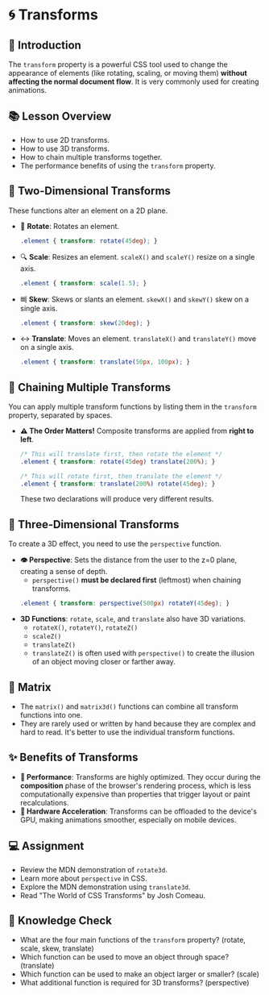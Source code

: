 # 🌀 Transforms

## 📝 Introduction

The `transform` property is a powerful CSS tool used to change the appearance of elements (like rotating, scaling, or moving them) **without affecting the normal document flow**. It is very commonly used for creating animations.

## 📚 Lesson Overview

  * How to use 2D transforms.
  * How to use 3D transforms.
  * How to chain multiple transforms together.
  * The performance benefits of using the `transform` property.

## 📐 Two-Dimensional Transforms

These functions alter an element on a 2D plane.

  * 🔄 **Rotate**: Rotates an element.
    ```css
    .element { transform: rotate(45deg); }
    ```
  * 🔍 **Scale**: Resizes an element. `scaleX()` and `scaleY()` resize on a single axis.
    ```css
    .element { transform: scale(1.5); }
    ```
  * 삐 **Skew**: Skews or slants an element. `skewX()` and `skewY()` skew on a single axis.
    ```css
    .element { transform: skew(20deg); }
    ```
  * ↔️ **Translate**: Moves an element. `translateX()` and `translateY()` move on a single axis.
    ```css
    .element { transform: translate(50px, 100px); }
    ```

## 🔗 Chaining Multiple Transforms

You can apply multiple transform functions by listing them in the `transform` property, separated by spaces.

  * **⚠️ The Order Matters\!** Composite transforms are applied from **right to left**.

    ```css
    /* This will translate first, then rotate the element */
    .element { transform: rotate(45deg) translate(200%); }

    /* This will rotate first, then translate the element */
    .element { transform: translate(200%) rotate(45deg); }
    ```

    These two declarations will produce very different results.

## 🧊 Three-Dimensional Transforms

To create a 3D effect, you need to use the `perspective` function.

  * **👁️ Perspective**: Sets the distance from the user to the z=0 plane, creating a sense of depth.
      * `perspective()` **must be declared first** (leftmost) when chaining transforms.
    <!-- end list -->
    ```css
    .element { transform: perspective(500px) rotateY(45deg); }
    ```
  * **3D Functions**: `rotate`, `scale`, and `translate` also have 3D variations.
      * `rotateX()`, `rotateY()`, `rotateZ()`
      * `scaleZ()`
      * `translateZ()`
      * `translateZ()` is often used with `perspective()` to create the illusion of an object moving closer or farther away.

## 🧮 Matrix

  * The `matrix()` and `matrix3d()` functions can combine all transform functions into one.
  * They are rarely used or written by hand because they are complex and hard to read. It's better to use the individual transform functions.

## ✨ Benefits of Transforms

  * **🚀 Performance**: Transforms are highly optimized. They occur during the **composition** phase of the browser's rendering process, which is less computationally expensive than properties that trigger layout or paint recalculations.
  * **💪 Hardware Acceleration**: Transforms can be offloaded to the device's GPU, making animations smoother, especially on mobile devices.

## 💻 Assignment

  * Review the MDN demonstration of `rotate3d`.
  * Learn more about `perspective` in CSS.
  * Explore the MDN demonstration using `translate3d`.
  * Read "The World of CSS Transforms" by Josh Comeau.

## 🧠 Knowledge Check

  * What are the four main functions of the `transform` property? (rotate, scale, skew, translate)
  * Which function can be used to move an object through space? (translate)
  * Which function can be used to make an object larger or smaller? (scale)
  * What additional function is required for 3D transforms? (perspective)